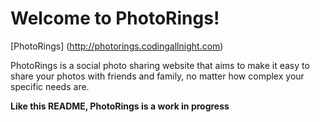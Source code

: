 Welcome to PhotoRings!
======================

[PhotoRings] (http://photorings.codingallnight.com)

PhotoRings is a social photo sharing website that aims to make it easy to share your photos with friends and family, no matter how complex your specific needs are.

**Like this README, PhotoRings is a work in progress**
